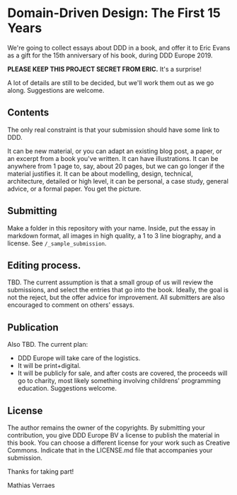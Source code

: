# Domain-Driven Design: The First 15 Years

We're going to collect essays about DDD in a book, and offer it to Eric Evans as a gift for the 15th anniversary of his book, during DDD Europe 2019. 

**PLEASE KEEP THIS PROJECT SECRET FROM ERIC.** It's a surprise!

A lot of details are still to be decided, but we'll work them out as we go along. Suggestions are welcome.

## Contents

The only real constraint is that your submission should have some link to DDD. 

It can be new material, or you can adapt an existing blog post, a paper, or an excerpt from a book you've written. It can have illustrations. It can be anywhere from 1 page to, say, about 20 pages, but we can go longer if the material justifies it. It can be about modelling, design, technical, architecture, detailed or high level, it can be personal, a case study, general advice, or a formal paper. You get the picture. 

## Submitting

Make a folder in this repository with your name. Inside, put the essay in markdown format, all images in high quality, a 1 to 3 line biography, and a license. See `/_sample_submission`.

## Editing process.

TBD. The current assumption is that a small group of us will review the submissions, and select the entries that go into the book. Ideally, the goal is not the reject, but the offer advice for improvement. All submitters are also encouraged to comment on others' essays.

## Publication

Also TBD. The current plan: 

- DDD Europe will take care of the logistics. 
- It will be print+digital. 
- It will be publicly for sale, and after costs are covered, the proceeds will go to charity, most likely something involving childrens' programming education. Suggestions welcome.

## License

The author remains the owner of the copyrights. By submitting your contribution, you give DDD Europe BV a license to publish the material in this book. You can choose a different license for your work such as Creative Commons. Indicate that in the LICENSE.md file that accompanies your submission.

Thanks for taking part!

Mathias Verraes


